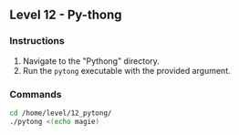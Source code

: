 ## Level 12 - Py-thong

### Instructions
1. Navigate to the "Pythong" directory.
2. Run the `pytong` executable with the provided argument.

### Commands
```bash
cd /home/level/12_pytong/
./pytong <(echo magie)
```

